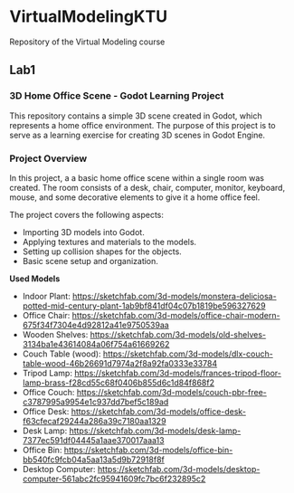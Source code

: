 # VirtualModelingKTU
 Repository of the Virtual Modeling course

## Lab1
 ### 3D Home Office Scene - Godot Learning Project

This repository contains a simple 3D scene created in Godot, which represents a home office environment. The purpose of this project is to serve as a learning exercise for creating 3D scenes in Godot Engine.

### Project Overview

In this project, a a basic home office scene within a single room was created. The room consists of a desk, chair, computer, monitor, keyboard, mouse, and some decorative elements to give it a home office feel.

The project covers the following aspects:

- Importing 3D models into Godot.
- Applying textures and materials to the models.
- Setting up collision shapes for the objects.
- Basic scene setup and organization.

 **Used Models**
 - Indoor Plant: https://sketchfab.com/3d-models/monstera-deliciosa-potted-mid-century-plant-1ab9bf841df04c07b1819be596327629
 - Office Chair: https://sketchfab.com/3d-models/office-chair-modern-675f34f7304e4d92812a41e9750539aa
 - Wooden Shelves: https://sketchfab.com/3d-models/old-shelves-3134ba1e43614084a06f754a61669262
 - Couch Table (wood): https://sketchfab.com/3d-models/dlx-couch-table-wood-46b26691d7974a2f8a92fa0333e33784
 - Tripod Lamp: https://sketchfab.com/3d-models/frances-tripod-floor-lamp-brass-f28cd55c68f0406b855d6c1d84f868f2
 - Office Couch: https://sketchfab.com/3d-models/couch-pbr-free-c3787995a9954e1c937dd7bef5c189ad
 - Office Desk: https://sketchfab.com/3d-models/office-desk-f63cfecaf29244a286a39c7180aa1329
 - Desk Lamp: https://sketchfab.com/3d-models/desk-lamp-7377ec591df04445a1aae370017aaa13
 - Office Bin: https://sketchfab.com/3d-models/office-bin-bb540fc9fcb04a5aa13a5d9b72918f8f
 - Desktop Computer: https://sketchfab.com/3d-models/desktop-computer-561abc2fc95941609fc7bc6f232895c2

